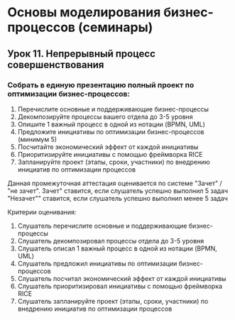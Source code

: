 # Основы моделирования бизнес-процессов (семинары)
## Урок 11. Непрерывный процесс совершенствования
### Собрать в единую презентацию полный проект по оптимизации бизнес-процессов:

1. Перечислите основные и поддерживающие бизнес-процессы
2. Декомпозируйте процессы вашего отдела до 3-5 уровня
3. Опишите 1 важный процесс в одной из нотации (BPMN, UML)
4. Предложите инициативы по оптимизации бизнес-процессов (минимум 5)
5. Посчитайте экономический эффект от каждой инициативы
6. Приоритизируйте инициативы с помощью фреймворка RICE
7. Запланируйте проект (этапы, сроки, участники) по внедрению инициатив по оптимизации процессов

Данная промежуточная аттестация оценивается по системе "Зачет" / "не зачет".
Зачет" ставится, если слушатель успешно выполнил 5 задач
"Незачет"" ставится, если слушатель успешно выполнил менее 5 задач

Критерии оценивания:
1. Слушатель перечислите основные и поддерживающие бизнес-процессы
2. Слушатель декомпозировал процессы отдела до 3-5 уровня
3. Слушатель описал 1 важный процесс в одной из нотации (BPMN, UML)
4. Слушатель предложил инициативы по оптимизации бизнес-процессов
5. Слушатель посчитал экономический эффект от каждой инициативы
6. Слушатель приоритизировал инициативы с помощью фреймворка RICE
7. Слушатель запланируйте проект (этапы, сроки, участники) по внедрению инициатив по оптимизации процессов